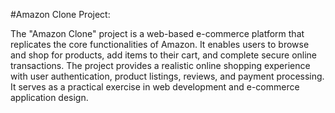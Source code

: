#Amazon Clone Project:

  The "Amazon Clone" project is a web-based e-commerce platform that replicates the core functionalities of Amazon. It enables users to browse and shop for products, add items to their cart, and complete secure online transactions. The project provides a realistic online shopping experience with user authentication, product listings, reviews, and payment processing. It serves as a practical exercise in web development and e-commerce application design.







